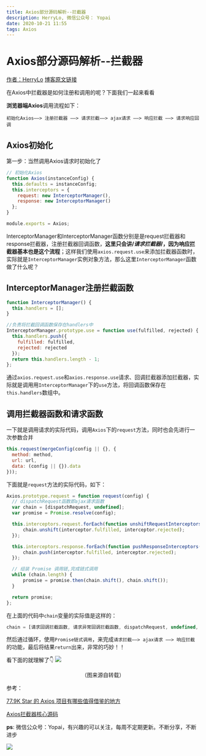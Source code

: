 ```yaml
---
title: Axios部分源码解析--拦截器
description: HerryLo, 微信公众号： Yopai
date: 2020-10-21 11:55
tags: Axios
---
```

# Axios部分源码解析--拦截器

[作者：HerryLo](https://github.com/HerryLo)
[博客原文链接](https://github.com/AttemptWeb/Record/issues/26)

在Axios中拦截器是如何注册和调用的呢？下面我们一起来看看

**浏览器端Axios**调用流程如下：

```
初始化Axios——> 注册拦截器 ——> 请求拦截——> ajax请求 ——> 响应拦截 ——> 请求响应回调
```

## Axios初始化

第一步：当然调用Axios请求时初始化了

```javascript
// 初始化Axios
function Axios(instanceConfig) {
  this.defaults = instanceConfig;
  this.interceptors = {
    request: new InterceptorManager(),
    response: new InterceptorManager()
  };
}

module.exports = Axios;
```
InterceptorManager和InterceptorManager函数分别是是request拦截器和response拦截器，注册拦截器回调函数，**这里只会讲/*请求拦截器*/，因为响应拦截器基本也是这个流程**；这样我们使用`axios.request.use`来添加拦截器函数时，实际就是`InterceptorManager`实例对象方法，那么这里`InterceptorManager`函数做了什么呢？

## InterceptorManager注册拦截函数

```javascript
function InterceptorManager() {
  this.handlers = [];
}

//负责将拦截回调函数保存在handlers中
InterceptorManager.prototype.use = function use(fulfilled, rejected) {
  this.handlers.push({
    fulfilled: fulfilled,
    rejected: rejected
  });
  return this.handlers.length - 1;
};
```
通过`axios.request.use`和`axios.response.use`请求、回调拦截器添加拦截器，实际就是调用用`InterceptorManager`下的`use`方法，将回调函数保存在`this.handlers`数组中。

## 调用拦截器函数和请求函数

一下就是调用请求的实际代码，调用`Axios`下的`request`方法，同时也会先进行一次参数合并
```javascript
this.request(mergeConfig(config || {}, {
  method: method,
  url: url,
  data: (config || {}).data
}));
```

下面就是`request`方法的实际代码，如下：
```javascript
Axios.prototype.request = function request(config) {
  // dispatchRequest函数即ajax请求函数
  var chain = [dispatchRequest, undefined];
  var promise = Promise.resolve(config);

  this.interceptors.request.forEach(function unshiftRequestInterceptors(interceptor) {
      chain.unshift(interceptor.fulfilled, interceptor.rejected);
  });

  this.interceptors.response.forEach(function pushResponseInterceptors(interceptor) {
      chain.push(interceptor.fulfilled, interceptor.rejected);
  });

  // 组装 Promise 调用链,完成链式调用
  while (chain.length) {
      promise = promise.then(chain.shift(), chain.shift());
  }

  return promise;
};
```
在上面的代码中`chain`变量的实际值是这样的：
```javascript
chain = [请求回调拦截函数, 请求异常回调拦截函数, dispatchRequest, undefined, 响应回调拦截函数, 响应异常回调拦截函数 ]
```
然后通过循环，使用`Promise链式调用`，来完成`请求拦截——> ajax请求 ——> 响应拦截`的功能，最后将结果`return`出来，非常的巧妙！！

看下面的就理解了👇
![](https://p3-juejin.byteimg.com/tos-cn-i-k3u1fbpfcp/12cbfa5ce9aa4983b80a039eb5e5d83b~tplv-k3u1fbpfcp-zoom-1.image)
<center>（图来源自转载）</center>

参考：

[77.9K Star 的 Axios 项目有哪些值得借鉴的地方](https://juejin.im/post/6885471967714115597#heading-3)

[Axios拦截器核心源码](https://github.com/axios/axios/blob/master/lib/core/Axios.js#L27)

**ps**: 微信公众号：Yopai，有兴趣的可以关注，每周不定期更新。不断分享，不断进步

![](/webChat1.png)

